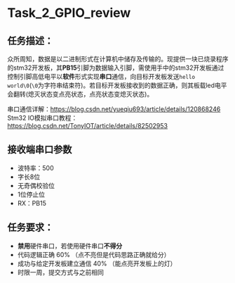 # Task_2_GPIO_review
## 任务描述：
众所周知，数据是以二进制形式在计算机中储存及传输的。现提供一块已烧录程序的stm32开发板，其**PB15**引脚为数据输入引脚，需使用手中的stm32开发板通过控制引脚高低电平以**软件**形式实现**串口**通信，向目标开发板发送`hello world\0`(`\0`为字符串结束符)。若目标开发板接收到的数据正确，则其板载led电平会翻转(熄灭状态变点亮状态，点亮状态变熄灭状态)。

串口通信详解：https://blog.csdn.net/yueqiu693/article/details/120868246   
Stm32 IO模拟串口教程：https://blog.csdn.net/TonyIOT/article/details/82502953   

## 接收端串口参数
 - 波特率：500
 - 字长8位
 - 无奇偶校验位
 - 1位停止位
 - RX：PB15

## 任务要求：
 - **禁用**硬件串口，若使用硬件串口**不得分**
 - 代码逻辑正确 60% （点不亮但是代码思路正确就给分）
 - 成功与给定开发板建立通信 40% （能点亮开发板上的灯）
 - 时限一周，提交方式与之前相同